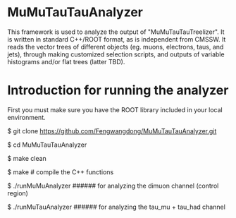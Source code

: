 # MuMuTauTauAnalyzer

This framework is used to analyze the output of "MuMuTauTauTreelizer". It is written in standard C++/ROOT format, as is independent from CMSSW. 
It reads the vector trees of different objects (eg. muons, electrons, taus, and jets), through making customized selection scripts, and outputs 
of variable histograms and/or flat trees (latter TBD).

# Introduction for running the analyzer

First you must make sure you have the ROOT library included in your local environment. 

$ git clone https://github.com/Fengwangdong/MuMuTauTauAnalyzer.git

$ cd MuMuTauTauAnalyzer

$ make clean

$ make # compile the C++ functions

$ ./runMuMuAnalyzer ###### for analyzing the dimuon channel (control region)

$ ./runMuTauAnalyzer ###### for analyzing the tau_mu + tau_had channel
